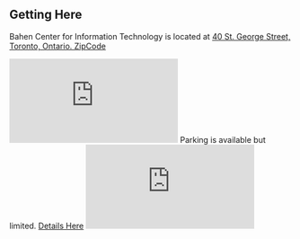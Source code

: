 ## Getting Here
<!-- followed by brief -->
Bahen Center for Information Technology is located at [40 St. George Street, Toronto, Ontario. ZipCode](https://www.google.com/maps/v1/place?q=place_id:ChIJC-jHrMA0K4gRUPYrlM3oVfg&key=AIzaSyBxmtplp3T8rlTsWj1Oyr-Quz7uDzGQ23U)
<!-- thumbnail -->
<i class="fal fa-map"></i>
<!-- Followed by detail -->
<iframe frameborder="0" style="border:0" class="desktoponly" src="https://www.google.com/maps/embed/v1/place?q=place_id:ChIJC-jHrMA0K4gRUPYrlM3oVfg&key=AIzaSyBxmtplp3T8rlTsWj1Oyr-Quz7uDzGQ23U" allowfullscreen></iframe>
Parking is available but limited. <a href="http://map.utoronto.ca/parking" class="mobileonly">Details Here</a>
<iframe src="http://map.utoronto.ca/parking" frameborder="0" class="desktoponly"></iframe>
